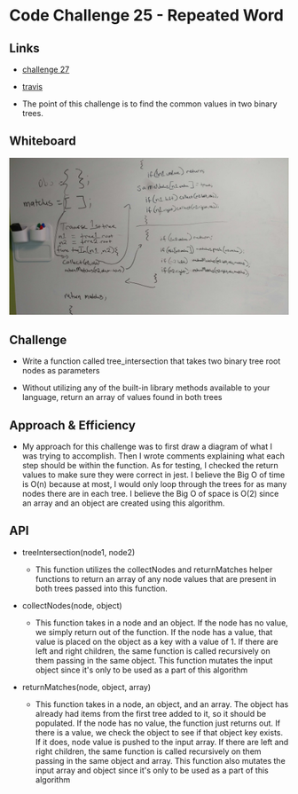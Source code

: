 # Code Challenge 25 - Repeated Word

## Links

- [challenge 27](https://github.com/james-401-advanced-javascript/data-structures-and-algorithms/pull/22)
- [travis](https://www.travis-ci.com/james-401-advanced-javascript/data-structures-and-algorithms)

- The point of this challenge is to find the common values in two binary trees.

## Whiteboard

![challenge-27](./images/tree-intersection.jpg)

## Challenge

- Write a function called tree_intersection that takes two binary tree root nodes as parameters

- Without utilizing any of the built-in library methods available to your language, return an array of values found in both trees

## Approach & Efficiency

- My approach for this challenge was to first draw a diagram of what I was trying to accomplish. Then I wrote comments explaining what each step should be within the function. As for testing, I checked the return values to make sure they were correct in jest. I believe the Big O of time is O(n) because at most, I would only loop through the trees for as many nodes there are in each tree. I believe the Big O of space is O(2) since an array and an object are created using this algorithm.

## API

- treeIntersection(node1, node2)

  - This function utilizes the collectNodes and returnMatches helper functions to return an array of any node values that are present in both trees passed into this function.

- collectNodes(node, object)

  - This function takes in a node and an object. If the node has no value, we simply return out of the function. If the node has a value, that value is placed on the object as a key with a value of 1. If there are left and right children, the same function is called recursively on them passing in the same object. This function mutates the input object since it's only to be used as a part of this algorithm

- returnMatches(node, object, array)

  - This function takes in a node, an object, and an array. The object has already had items from the first tree added to it, so it should be populated. If the node has no value, the function just returns out. If there is a value, we check the object to see if that object key exists. If it does, node value is pushed to the input array. If there are left and right children, the same function is called recursively on them passing in the same object and array. This function also mutates the input array and object since it's only to be used as a part of this algorithm